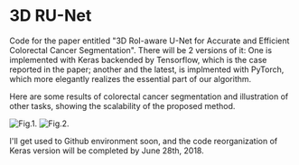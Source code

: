# 3D RU-Net

Code for the paper entitled "3D RoI-aware U-Net for Accurate and Efficient Colorectal Cancer Segmentation".
There will be 2 versions of it: One is implemented with Keras backended by Tensorflow, which is the case reported in the paper; another and the latest, is implmented with PyTorch, which more elegantly realizes the essential part of our algorithm.

Here are some results of colorectal cancer segmentation and illustration of other tasks, showing the scalability of the proposed method.

![Fig.1.](https://github.com/huangyjhust/3D-RU-Net/blob/master/Results/Results2.png)
![Fig.2.](https://github.com/huangyjhust/3D-RU-Net/blob/master/Results/Results1.png)


I'll get used to Github environment soon, and the code reorganization of Keras version will be completed by June 28th, 2018.
